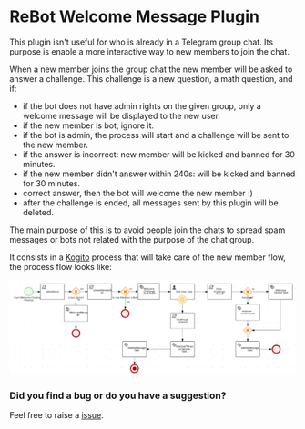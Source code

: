 # ReBot Welcome Message Plugin

This plugin isn't useful for who is already in a Telegram group chat.
Its purpose is enable a more interactive way to new members to join the chat.

When a new member joins the group chat the new member will be asked to answer a challenge.
This challenge is a new question, a math question, and if:

 - if the bot does not have admin rights on the given group, only a welcome message will be displayed to the new user.
 - if the new member is bot, ignore it.
 - if the bot is admin, the process will start and a challenge will be sent to the new member.
 - if the answer is incorrect: new member will be kicked and banned for 30 minutes.
 - if the new member didn't answer within 240s: will be kicked and banned for 30 minutes.
 - correct answer, then the bot will welcome the new member :)
 - after the challenge is ended, all messages sent by this plugin will be deleted.

The main purpose of this is to avoid people join the chats to spread spam messages or bots not related with the purpose
of the chat group.

It consists in a [Kogito](https://kogito.kie.org/) process that will take care of the new member flow, the process flow looks like:

![kogito-process](kogito-process.png)

### Did you find a bug or do you have a suggestion?
Feel free to raise a [issue](https://github.com/rebasing-xyz/rebot/issues/new).
